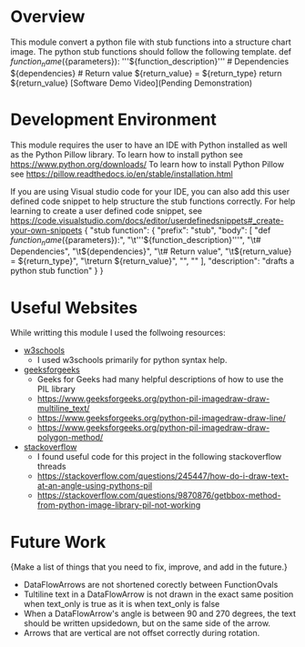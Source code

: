 # Overview
This module convert a python file with stub functions into a structure chart image. The python stub functions should follow the following template.
  def ${function_name}(${parameters}):
    '''${function_description}'''
    # Dependencies
    ${dependencies}
    # Return value
    ${return_value} = ${return_type}
    return ${return_value}
[Software Demo Video](Pending Demonstration)

# Development Environment
This module requires the user to have an IDE with Python installed as well as the Python Pillow library. 
To learn how to install python see https://www.python.org/downloads/
To learn how to install Python Pillow see https://pillow.readthedocs.io/en/stable/installation.html

If you are using Visual studio code for your IDE, you can also add this user defined code snippet to help structure the stub functions correctly.
For help learning to create a user defined code snippet, see https://code.visualstudio.com/docs/editor/userdefinedsnippets#_create-your-own-snippets
  {
  "stub function": {
      "prefix": "stub",
      "body": [
        "def ${function_name}(${parameters}):",
        "\t'''${function_description}'''",
        "\t# Dependencies",
        "\t${dependencies}",
        "\t# Return value",
        "\t${return_value} = ${return_type}",
        "\treturn ${return_value}",
        "",
        ""
      ],
      "description": "drafts a python stub function"
      }
    }
# Useful Websites
  While writting this module I used the follwoing resources:
  - [w3schools](https://www.w3schools.com/python/)
    - I used w3schools primarily for python syntax help.
  - [geeksforgeeks](www.geeksforgeeks.org)
    - Geeks for Geeks had many helpful descriptions of how to use the PIL library
    - https://www.geeksforgeeks.org/python-pil-imagedraw-draw-multiline_text/
    - https://www.geeksforgeeks.org/python-pil-imagedraw-draw-line/
    - https://www.geeksforgeeks.org/python-pil-imagedraw-draw-polygon-method/
  - [stackoverflow](www.stackoverflow.com)
    - I found useful code for this project in the following stackoverflow threads 
    - https://stackoverflow.com/questions/245447/how-do-i-draw-text-at-an-angle-using-pythons-pil
    - https://stackoverflow.com/questions/9870876/getbbox-method-from-python-image-library-pil-not-working

# Future Work

{Make a list of things that you need to fix, improve, and add in the future.}

- DataFlowArrows are not shortened corectly between FunctionOvals
- Tultiline text in a DataFlowArrow is not drawn in the exact same position when text_only is true as it is when text_only is false
- When a DataFlowArrow's angle is between 90 and 270 degrees, the text should be written upsidedown, but on the same side of the arrow.
- Arrows that are vertical are not offset correctly during rotation.


